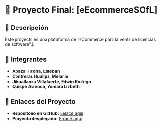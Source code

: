 # 🚀 Proyecto Final: [eEcommerceSOfL]

## 📌 Descripción  
Este proyecto es una plataforma de "eCommerce para la venta de licencias de software".].  

## 👥 Integrantes  
- **Apaza Ticona, Esteban**  
- **Contreras Huallpa, Melanie**  
- **Jihuallanca Villafuerte, Edwin Rodrigo**  
- **Quispe Alanoca, Yomara Lizbeth**  

## 🔗 Enlaces del Proyecto  
- **Repositorio en GitHub:** [Enlace aquí](https://github.com/usuario/repositorio)  
- **Proyecto desplegado:** [Enlace aquí](https://tu-proyecto.vercel.app/)  
